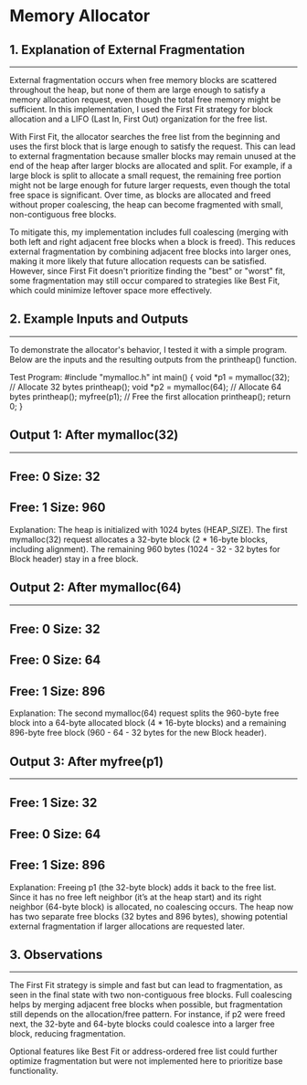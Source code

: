 # Memory Allocator

## 1. Explanation of External Fragmentation
----------------------------------------
External fragmentation occurs when free memory blocks are scattered throughout the heap, but none of them are large enough to satisfy a memory allocation request, even though the total free memory might be sufficient. In this implementation, I used the First Fit strategy for block allocation and a LIFO (Last In, First Out) organization for the free list.

With First Fit, the allocator searches the free list from the beginning and uses the first block that is large enough to satisfy the request. This can lead to external fragmentation because smaller blocks may remain unused at the end of the heap after larger blocks are allocated and split. For example, if a large block is split to allocate a small request, the remaining free portion might not be large enough for future larger requests, even though the total free space is significant. Over time, as blocks are allocated and freed without proper coalescing, the heap can become fragmented with small, non-contiguous free blocks.

To mitigate this, my implementation includes full coalescing (merging with both left and right adjacent free blocks when a block is freed). This reduces external fragmentation by combining adjacent free blocks into larger ones, making it more likely that future allocation requests can be satisfied. However, since First Fit doesn't prioritize finding the "best" or "worst" fit, some fragmentation may still occur compared to strategies like Best Fit, which could minimize leftover space more effectively.

## 2. Example Inputs and Outputs
-----------------------------
To demonstrate the allocator's behavior, I tested it with a simple program. Below are the inputs and the resulting outputs from the printheap() function.

Test Program:
#include "mymalloc.h"
int main() {
    void *p1 = mymalloc(32);  // Allocate 32 bytes
    printheap();
    void *p2 = mymalloc(64);  // Allocate 64 bytes
    printheap();
    myfree(p1);              // Free the first allocation
    printheap();
    return 0;
}

## Output 1: After mymalloc(32)
---------------
Free: 0
Size: 32
---------------
Free: 1
Size: 960
---------------

Explanation: The heap is initialized with 1024 bytes (HEAP_SIZE). The first mymalloc(32) request allocates a 32-byte block (2 * 16-byte blocks, including alignment). The remaining 960 bytes (1024 - 32 - 32 bytes for Block header) stay in a free block.

## Output 2: After mymalloc(64)
---------------
Free: 0
Size: 32
---------------
Free: 0
Size: 64
---------------
Free: 1
Size: 896
---------------

Explanation: The second mymalloc(64) request splits the 960-byte free block into a 64-byte allocated block (4 * 16-byte blocks) and a remaining 896-byte free block (960 - 64 - 32 bytes for the new Block header).

## Output 3: After myfree(p1)
---------------
Free: 1
Size: 32
---------------
Free: 0
Size: 64
---------------
Free: 1
Size: 896
---------------

Explanation: Freeing p1 (the 32-byte block) adds it back to the free list. Since it has no free left neighbor (it’s at the heap start) and its right neighbor (64-byte block) is allocated, no coalescing occurs. The heap now has two separate free blocks (32 bytes and 896 bytes), showing potential external fragmentation if larger allocations are requested later.

## 3. Observations
---------------
The First Fit strategy is simple and fast but can lead to fragmentation, as seen in the final state with two non-contiguous free blocks. Full coalescing helps by merging adjacent free blocks when possible, but fragmentation still depends on the allocation/free pattern. For instance, if p2 were freed next, the 32-byte and 64-byte blocks could coalesce into a larger free block, reducing fragmentation.

Optional features like Best Fit or address-ordered free list could further optimize fragmentation but were not implemented here to prioritize base functionality.
